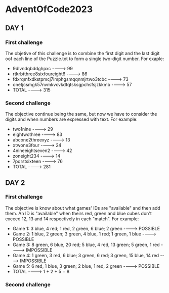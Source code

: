 # AdventOfCode2023

## DAY 1
### First challenge
The objetive of this challenge is to combine the first digit and the last digit oof each line of the Puzzle.txt
to form a single two-digit number. For exaple:    
- 9dlvndqbddghpxc                             ----> 99   
- rtkrbtthree8sixfoureight6                   ----> 86   
- fdxrqmfxdkstpmcj7lmphgsmqqnmjrtwo3tcbc      ----> 73   
- onetjcsmgk57nvmkvcvkdtqtsksgpchsfsjzkkmb    ----> 57   
- TOTAL   ----> 315   

### Second challenge
The objective continue being the same, but now we have to consider the digits and when numbers are expressed with text.
For example:  
- two1nine            ----> 29  
- eightwothree        ----> 83   
- abcone2threexyz     ----> 13  
- xtwone3four         ----> 24  
- 4nineeightseven2    ----> 42  
- zoneight234         ----> 14  
- 7pqrstsixteen       ----> 76  
- TOTAL   ----> 281  

## DAY 2
### First challenge
The objective is know about what games' IDs are "available" and then add them. An ID is "available" when theirs red, green and blue cubes
don't exceed 12, 13 and 14 respectively in each "match". For example:  
- Game 1: 3 blue, 4 red; 1 red, 2 green, 6 blue; 2 green                          ---->  POSSIBLE  
- Game 2: 1 blue, 2 green; 3 green, 4 blue, 1 red; 1 green, 1 blue                ---->  POSSIBLE  
- Game 3: 8 green, 6 blue, 20 red; 5 blue, 4 red, 13 green; 5 green, 1 red        ---->  IMPOSSIBLE  
- Game 4: 1 green, 3 red, 6 blue; 3 green, 6 red; 3 green, 15 blue, 14 red        ---->  IMPOSSIBLE  
- Game 5: 6 red, 1 blue, 3 green; 2 blue, 1 red, 2 green                          ---->  POSSIBLE  
- TOTAL   ---->  1 + 2 + 5 = 8  

### Second challenge
